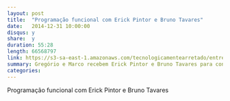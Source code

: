 ```yaml
---
layout: post
title:  "Programação funcional com Erick Pintor e Bruno Tavares"
date:   2014-12-31 10:00:00
disqus: y
share:  y
duration: 55:28
length: 66568797
link: https://s3-sa-east-1.amazonaws.com/tecnologicamentearretado/entrevistas/005-bruno_e_erick/005_bruno_e_erick.mp3
summary: Gregório e Marco recebem Erick Pintor e Bruno Tavares para conversar sobre programação funcional
categories: 
---
```


Programação funcional com Erick Pintor e Bruno Tavares

<audio src="https://s3-sa-east-1.amazonaws.com/tecnologicamentearretado/entrevistas/005-bruno_e_erick/005_bruno_e_erick.mp3" preload="none" />

Baixe o áudio desta conversa [aqui](https://s3-sa-east-1.amazonaws.com/tecnologicamentearretado/entrevistas/005-bruno_e_erick/005_bruno_e_erick.mp3).

Entrevista por [Gregório Melo](https://twitter.com/gregoriomelo) e [Marco Valtas](https://twitter.com/mavcunha)

Música de entrada e edição de áudio por [Marco Valtas](https://twitter.com/mavcunha)

Notas:

- Erick Pintor [no Twitter](https://twitter.com/erickpintor) ou [no GitHub](https://github.com/erickpintor)
- Bruno Tavares [no Twitter](https://twitter.com/bltavares), [no blog](http://blog.bltavares.com/) ou [no GitHub](https://github.com/bltavares)
- [Palestra sobre ClojureScript](https://www.youtube.com/watch?v=V1Eu9vZaDYw)
- [Curso de Programação Funcional com Scala no Coursera](https://www.coursera.org/course/progfun)
- Ferramentas que ajudam no aprendizado de Clojure:
  - [4Clojure](http://www.4clojure.com/)
  - [ClojureKoans](http://clojurekoans.com/)
- Livros sobre Clojure:
  - [Functional Programming for the Object-Oriented Programmer](https://leanpub.com/fp-oo)
  - [Web Development with Clojure](https://pragprog.com/book/dswdcloj/web-development-with-clojure)
- Grupos de usuários Clojure:
  - [Clojure no LinkedIn](https://www.linkedin.com/groups?gid=3489944)
  - [@PlanetClojure](https://twitter.com/planetclojure)
- IDEs para Clojure:
  - [Cursive](https://cursiveclojure.com/)
  - [LightTable](http://lighttable.com/)
- [Podcast FunctionalGeekery](http://www.functionalgeekery.com/)
